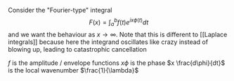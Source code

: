 Consider the "Fourier-type" integral
$$
F(x)=\int_{a}^{b}f(t)e^{ix\phi(t)}dt
$$
and we want the behaviour as $x\to \infty$.
Note that this is different to [[Laplace integrals]] because here the integrand oscillates like crazy instead of blowing up, leading to catastrophic cancellation

$f$ is the amplitude / envelope functions
$x\phi$ is the phase
$x \frac{d\phi}{dt}$ is the local wavenumber $\frac{1}{\lambda}$

